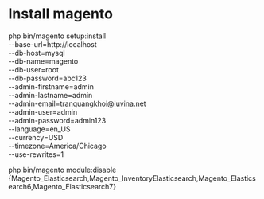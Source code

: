 # Install magento
php bin/magento setup:install \
--base-url=http://localhost \
--db-host=mysql \
--db-name=magento \
--db-user=root \
--db-password=abc123 \
--admin-firstname=admin \
--admin-lastname=admin \
--admin-email=tranquangkhoi@luvina.net \
--admin-user=admin \
--admin-password=admin123 \
--language=en_US \
--currency=USD \
--timezone=America/Chicago \
--use-rewrites=1


php bin/magento module:disable {Magento_Elasticsearch,Magento_InventoryElasticsearch,Magento_Elasticsearch6,Magento_Elasticsearch7}